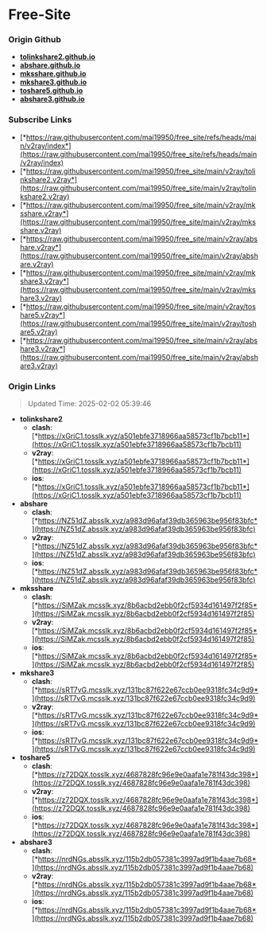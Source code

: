 # Free-Site

### Origin Github

- [**tolinkshare2.github.io**](https://github.com/tolinkshare2/tolinkshare2.github.io)
- [**abshare.github.io**](https://github.com/abshare/abshare.github.io)
- [**mksshare.github.io**](https://github.com/mksshare/mksshare.github.io)
- [**mkshare3.github.io**](https://github.com/mkshare3/mkshare3.github.io)
- [**toshare5.github.io**](https://github.com/toshare5/toshare5.github.io)
- [**abshare3.github.io**](https://github.com/abshare3/abshare3.github.io)

### Subscribe Links

- [*https://raw.githubusercontent.com/mai19950/free_site/refs/heads/main/v2ray/index*](https://raw.githubusercontent.com/mai19950/free_site/refs/heads/main/v2ray/index)
- [*https://raw.githubusercontent.com/mai19950/free_site/main/v2ray/tolinkshare2.v2ray*](https://raw.githubusercontent.com/mai19950/free_site/main/v2ray/tolinkshare2.v2ray)
- [*https://raw.githubusercontent.com/mai19950/free_site/main/v2ray/mksshare.v2ray*](https://raw.githubusercontent.com/mai19950/free_site/main/v2ray/mksshare.v2ray)
- [*https://raw.githubusercontent.com/mai19950/free_site/main/v2ray/abshare.v2ray*](https://raw.githubusercontent.com/mai19950/free_site/main/v2ray/abshare.v2ray)
- [*https://raw.githubusercontent.com/mai19950/free_site/main/v2ray/mkshare3.v2ray*](https://raw.githubusercontent.com/mai19950/free_site/main/v2ray/mkshare3.v2ray)
- [*https://raw.githubusercontent.com/mai19950/free_site/main/v2ray/toshare5.v2ray*](https://raw.githubusercontent.com/mai19950/free_site/main/v2ray/toshare5.v2ray)
- [*https://raw.githubusercontent.com/mai19950/free_site/main/v2ray/abshare3.v2ray*](https://raw.githubusercontent.com/mai19950/free_site/main/v2ray/abshare3.v2ray)

### Origin Links

> Updated Time: 2025-02-02 05:39:46

- **tolinkshare2**
  - **clash**: [*https://xGriC1.tosslk.xyz/a501ebfe3718966aa58573cf1b7bcb11*](https://xGriC1.tosslk.xyz/a501ebfe3718966aa58573cf1b7bcb11)
  - **v2ray**: [*https://xGriC1.tosslk.xyz/a501ebfe3718966aa58573cf1b7bcb11*](https://xGriC1.tosslk.xyz/a501ebfe3718966aa58573cf1b7bcb11)
  - **ios**: [*https://xGriC1.tosslk.xyz/a501ebfe3718966aa58573cf1b7bcb11*](https://xGriC1.tosslk.xyz/a501ebfe3718966aa58573cf1b7bcb11)
- **abshare**
  - **clash**: [*https://NZ51dZ.absslk.xyz/a983d96afaf39db365963be956f83bfc*](https://NZ51dZ.absslk.xyz/a983d96afaf39db365963be956f83bfc)
  - **v2ray**: [*https://NZ51dZ.absslk.xyz/a983d96afaf39db365963be956f83bfc*](https://NZ51dZ.absslk.xyz/a983d96afaf39db365963be956f83bfc)
  - **ios**: [*https://NZ51dZ.absslk.xyz/a983d96afaf39db365963be956f83bfc*](https://NZ51dZ.absslk.xyz/a983d96afaf39db365963be956f83bfc)
- **mksshare**
  - **clash**: [*https://SiMZak.mcsslk.xyz/8b6acbd2ebb0f2cf5934d161497f2f85*](https://SiMZak.mcsslk.xyz/8b6acbd2ebb0f2cf5934d161497f2f85)
  - **v2ray**: [*https://SiMZak.mcsslk.xyz/8b6acbd2ebb0f2cf5934d161497f2f85*](https://SiMZak.mcsslk.xyz/8b6acbd2ebb0f2cf5934d161497f2f85)
  - **ios**: [*https://SiMZak.mcsslk.xyz/8b6acbd2ebb0f2cf5934d161497f2f85*](https://SiMZak.mcsslk.xyz/8b6acbd2ebb0f2cf5934d161497f2f85)
- **mkshare3**
  - **clash**: [*https://sRT7vG.mcsslk.xyz/131bc87f622e67ccb0ee9318fc34c9d9*](https://sRT7vG.mcsslk.xyz/131bc87f622e67ccb0ee9318fc34c9d9)
  - **v2ray**: [*https://sRT7vG.mcsslk.xyz/131bc87f622e67ccb0ee9318fc34c9d9*](https://sRT7vG.mcsslk.xyz/131bc87f622e67ccb0ee9318fc34c9d9)
  - **ios**: [*https://sRT7vG.mcsslk.xyz/131bc87f622e67ccb0ee9318fc34c9d9*](https://sRT7vG.mcsslk.xyz/131bc87f622e67ccb0ee9318fc34c9d9)
- **toshare5**
  - **clash**: [*https://z72DQX.tosslk.xyz/4687828fc96e9e0aafa1e781f43dc398*](https://z72DQX.tosslk.xyz/4687828fc96e9e0aafa1e781f43dc398)
  - **v2ray**: [*https://z72DQX.tosslk.xyz/4687828fc96e9e0aafa1e781f43dc398*](https://z72DQX.tosslk.xyz/4687828fc96e9e0aafa1e781f43dc398)
  - **ios**: [*https://z72DQX.tosslk.xyz/4687828fc96e9e0aafa1e781f43dc398*](https://z72DQX.tosslk.xyz/4687828fc96e9e0aafa1e781f43dc398)
- **abshare3**
  - **clash**: [*https://nrdNGs.absslk.xyz/115b2db057381c3997ad9f1b4aae7b68*](https://nrdNGs.absslk.xyz/115b2db057381c3997ad9f1b4aae7b68)
  - **v2ray**: [*https://nrdNGs.absslk.xyz/115b2db057381c3997ad9f1b4aae7b68*](https://nrdNGs.absslk.xyz/115b2db057381c3997ad9f1b4aae7b68)
  - **ios**: [*https://nrdNGs.absslk.xyz/115b2db057381c3997ad9f1b4aae7b68*](https://nrdNGs.absslk.xyz/115b2db057381c3997ad9f1b4aae7b68)
